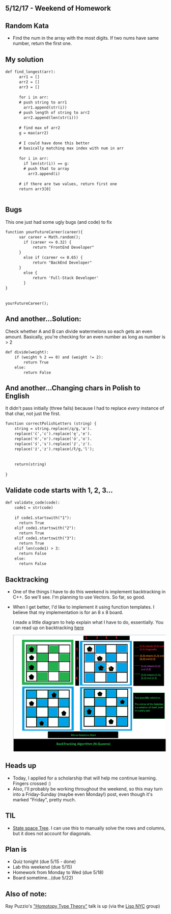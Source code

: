 ## 5/12/17 - Weekend of Homework


## Random Kata

 - Find the num in the array with the most digits.
   If two nums have same number, return the first one.
   
## My solution

```
def find_longest(arr):
      arr1 = []
      arr2 = []
      arr3 = []
      
      for i in arr:
      # push string to arr1
        arr1.append(str(i))
      # push length of string to arr2
        arr2.append(len(str(i)))
      
      # find max of arr2
      g = max(arr2)
      
      # I could have done this better
      # basically matching max index with num in arr
      
      for i in arr:
        if len(str(i)) == g:
        # push that to array
          arr3.append(i)
        
      # if there are two values, return first one
      return arr3[0]
        
```

## Bugs

This one just had some ugly bugs (and code) to fix

```
function yourFutureCareer(career){
	  var career = Math.random();
		if (career <= 0.32) {
			return "FrontEnd Developer"
      }
		else if (career <= 0.65) {
			return "BackEnd Developer"
      }
		else {
			return 'Full-Stack Developer'
		}
}


yourFutureCareer();

```
## And another...Solution:

Check whether A and B can divide watermelons so each gets an even amount.
Basically, you're checking for an even number as long as number is > 2

```
def divide(weight):    
    if (weight % 2 == 0) and (weight != 2):
        return True
    else:
        return False
```
## And another...Changing chars in Polish to English

It didn't pass initially (three fails) because I had to replace
*every* instance of that char, not just the first.

```
function correctPolishLetters (string) {
    string = string.replace(/ą/g,'a').
    replace('ć','c').replace('ę','e').
    replace('ń','n').replace('ó','o').
    replace('ś','s').replace('ź','z').
    replace('ż','z').replace(/ł/g,'l');

    
    return(string)

}

```
## Validate code starts with 1, 2, 3...

```
def validate_code(code):
    code1 = str(code)
    
    if code1.startswith("1"):
      return True
    elif code1.startswith("2"):
      return True
    elif code1.startswith("3"):
      return True
    elif len(code1) > 3:
      return False
    else:
      return False

```
## Backtracking

- One of the things I have to do this weekend is implement backtracking in C++.
  So we'll see. I'm planning to use Vectors. 
  So far, so good. 
  
- When I get better, I'd like to implement it using function templates.
  I believe that my implementation is for an 8 x 8 board.
  
  I made a little diagram to help explain what I have to do, essentially.
  You can read up on backtracking [here](https://en.wikipedia.org/wiki/Backtracking)
  
  ![backtracking](/images/backtrack3.png)

## Heads up

- Today, I applied for a scholarship that will help me continue learning.
  Fingers crossed :) 
- Also, I'll probably be working throughout the weekend, so this may turn 
  into a Friday-Sunday (maybe even Monday!) post, even though it's marked
  "Friday", pretty much. 
  
## TIL

- [State space Tree](https://en.wikipedia.org/wiki/State_space_search).
  I can use this to manually solve the rows and columns, 
  but it does not account for diagonals.
  
## Plan is

- Quiz tonight (due 5/15 - done)
- Lab this weekend (due 5/15)
- Homework from Monday to Wed (due 5/18)
- Board sometime...(due 5/22)

## Also of note:
Ray Puzzio's ["Homotopy Type Theory"](https://vimeo.com/217309972) talk is up (via the [Lisp NYC](https://www.meetup.com/LispNYC/) group)


